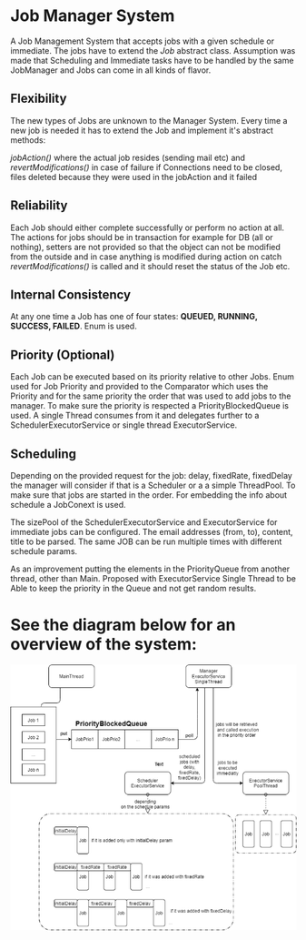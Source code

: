 # Job Manager System

A Job Management System that accepts jobs with a given schedule or immediate. The jobs have to extend the _Job_ abstract class. 
Assumption was made that Scheduling and Immediate tasks have to be handled by the same JobManager and Jobs can come in all kinds of flavor. 

## Flexibility
The new types of Jobs are unknown to the Manager System. 
Every time a new job is needed it has to extend the Job and implement it's abstract methods:

_jobAction()_ where the actual job resides (sending mail etc) and _revertModifications()_ in case of failure if Connections need to be closed, files deleted because they were used in the jobAction and it failed


## Reliability
Each Job should either complete successfully or perform no action at all. 
The actions for jobs should be in transaction for example for DB (all or nothing), setters are not provided so that the object can not be modified from the outside and in case anything is modified during action on catch _revertModifications()_ is called and it should reset the status of the Job etc. 
 
## Internal Consistency
At any one time a Job has one of four states: **QUEUED, RUNNING, SUCCESS, FAILED**. 
Enum is used. 

## Priority (Optional)
Each Job can be executed based on its priority relative to other Jobs. Enum used for Job Priority and provided to the Comparator which uses the Priority and for the same priority the order that was used to add jobs to the manager.
To make sure the priority is respected a PriorityBlockedQueue is used. A single Thread consumes from it and delegates further to a SchedulerExecutorService or single thread ExecutorService.

## Scheduling
Depending on the provided request for the job: delay, fixedRate, fixedDelay the manager will consider if that is a Scheduler or a a simple ThreadPool. To make sure that jobs are started in the order. For embedding the info about schedule a JobConext is used.

The sizePool of the SchedulerExecutorService and ExecutorService for immediate jobs can be configured.
The email addresses (from, to), content, title to be parsed. 
The same JOB can be run multiple times with different schedule params.

As an improvement putting the elements in the PriorityQueue from another thread, other than Main. Proposed with ExecutorService Single Thread to be Able to keep the priority in the Queue and not get random results. 

# See the diagram below for an overview of the system: 

![JobManagerSystemDiagram](/diagram.png)
